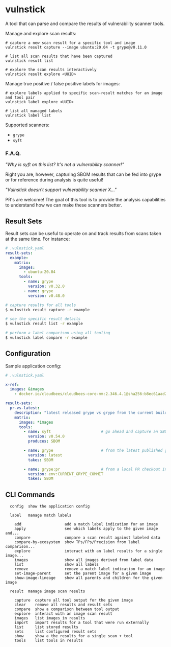 # vulnstick

A tool that can parse and compare the results of vulnerability scanner tools.

Manage and explore scan results:
```
# capture a new scan result for a specific tool and image
vulnstick result capture --image ubuntu:20.04 -t grype@v0.11.0

# list all scan results that have been captured
vulnstick result list

# explore the scan results interactively
vulnstick result explore <UUID>
```

Manage true positive / false positive labels for images:
```
# explore labels applied to specific scan-result matches for an image and tool pair
vulnstick label explore <UUID>

# list all managed labels
vulnstick label list
```

Supported scanners:
- `grype`
- `syft`

### F.A.Q.

*"Why is syft on this list? It's not a vulnerability scanner!"*

Right you are, however, capturing SBOM results that can be fed into grype or for
reference during analysis is quite useful!


*"Vulnstick doesn't support vulnerability scanner X..."*

PR's are welcome! The goal of this tool is to provide the analysis capabilities
to understand how we can make these scanners better.



## Result Sets

Result sets can be useful to operate on and track results from scans taken at the same time. For instance:
```yaml
# .vulnstick.yaml
result-sets:
  example:
    matrix:
      images:
        - ubuntu:20.04
      tools:
        - name: grype
          version: v0.32.0
        - name: grype
          version: v0.48.0
```

```bash
# capture results for all tools
$ vulnstick result capture -r example

# see the specific result details
$ vulnstick result list -r example

# perform a label comparison using all tooling
$ vulnstick label compare -r example
```


## Configuration

Sample application config:
```yaml
# .vulnstick.yaml

x-ref:
  images: &images
    - docker.io/cloudbees/cloudbees-core-mm:2.346.4.1@sha256:b8ec61aad2f5f9be2dc9c68923eab1de0e8b026176093ad2e0742fca310bf3bf

result-sets:
  pr-vs-latest:
    description: "latest released grype vs grype from the current build"
    matrix:
      images: *images
      tools:
        - name: syft                      # go ahead and capture an SBOM each time to help analysis later
          version: v0.54.0
          produces: SBOM

        - name: grype                     # from the latest published github release
          version: latest
          takes: SBOM

        - name: grype:pr                  # from a local PR checkout install (feed via an environment variable)
          version: env:CURRENT_GRYPE_COMMIT
          takes: SBOM
```

## CLI Commands

```
  config  show the application config

  label   manage match labels

    add                   add a match label indication for an image
    apply                 see which labels apply to the given image and...
    compare               compare a scan result against labeled data
    compare-by-ecosystem  show TPs/FPs/Precision from label comparison...
    explore               interact with an label results for a single image...
    images                show all images derived from label data
    list                  show all labels
    remove                remove a match label indication for an image
    set-image-parent      set the parent image for a given image
    show-image-lineage    show all parents and children for the given image

  result  manage image scan results

    capture  capture all tool output for the given image
    clear    remove all results and result sets
    compare  show a comparison between tool output
    explore  interact with an image scan result
    images   list images in results
    import   import results for a tool that were run externally
    list     list stored results
    sets     list configured result sets
    show     show a the results for a single scan + tool
    tools    list tools in results
```
